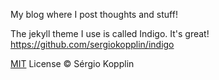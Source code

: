 My blog where I post thoughts and stuff!

The jekyll theme I use is called Indigo. It's great! https://github.com/sergiokopplin/indigo

[MIT](http://kopplin.mit-license.org/) License © Sérgio Kopplin

